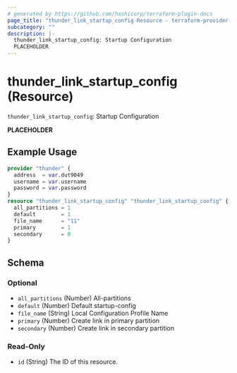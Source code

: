 ```yaml
---
# generated by https://github.com/hashicorp/terraform-plugin-docs
page_title: "thunder_link_startup_config Resource - terraform-provider-thunder"
subcategory: ""
description: |-
  thunder_link_startup_config: Startup Configuration
  PLACEHOLDER
---
```


# thunder_link_startup_config (Resource)

`thunder_link_startup_config`: Startup Configuration

__PLACEHOLDER__

## Example Usage

```terraform
provider "thunder" {
  address  = var.dut9049
  username = var.username
  password = var.password
}
resource "thunder_link_startup_config" "thunder_link_startup_config" {
  all_partitions = 1
  default        = 1
  file_name      = "11"
  primary        = 1
  secondary      = 0
}
```

<!-- schema generated by tfplugindocs -->
## Schema

### Optional

- `all_partitions` (Number) All-partitions
- `default` (Number) Default startup-config
- `file_name` (String) Local Configuration Profile Name
- `primary` (Number) Create link in primary partition
- `secondary` (Number) Create link in secondary partition

### Read-Only

- `id` (String) The ID of this resource.


